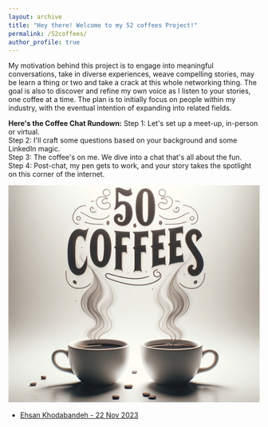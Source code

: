```yaml
---
layout: archive
title: "Hey there! Welcome to my 52 coffees Project!"
permalink: /52coffees/
author_profile: true
---
```


My motivation behind this project is to engage into meaningful conversations, take in diverse experiences, weave compelling stories, may be learn a thing or two and take a crack at this whole networking thing. The goal is also to discover and refine my own voice as I listen to your stories, one coffee at a time. The plan is to initially focus on people within my industry, with the eventual intention of expanding into related fields.

**Here's the Coffee Chat Rundown:**
Step 1: Let's set up a meet-up, in-person or virtual. <br>
Step 2: I'll craft some questions based on your background and some LinkedIn magic.<br>
Step 3: The coffee's on me. We dive into a chat that's all about the fun.<br>
Step 4: Post-chat, my pen gets to work, and your story takes the spotlight on this corner of the internet.

![Cover Photo](../images/52coffeesIMAGE.png)


- [Ehsan Khodabandeh - 22 Nov 2023](coffee_chats/chat_1.md)
